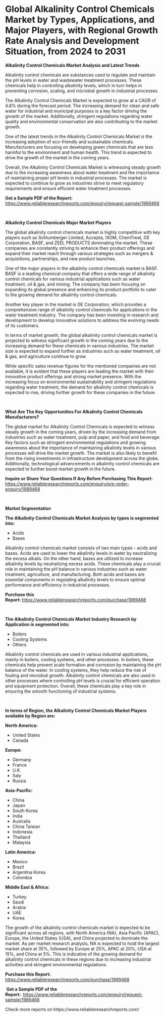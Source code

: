 <p><h1>Global Alkalinity Control Chemicals Market by Types, Applications, and Major Players, with Regional Growth Rate Analysis and Development Situation, from 2024 to 2031</h1></p><p><strong>Alkalinity Control Chemicals Market Analysis and Latest Trends</strong></p>
<p><p>Alkalinity control chemicals are substances used to regulate and maintain the pH levels in water and wastewater treatment processes. These chemicals help in controlling alkalinity levels, which in turn helps in preventing corrosion, scaling, and microbial growth in industrial processes.</p><p>The Alkalinity Control Chemicals Market is expected to grow at a CAGR of 4.8% during the forecast period. The increasing demand for clean and safe water for industrial and municipal purposes is a key factor driving the growth of the market. Additionally, stringent regulations regarding water quality and environmental conservation are also contributing to the market growth.</p><p>One of the latest trends in the Alkalinity Control Chemicals Market is the increasing adoption of eco-friendly and sustainable chemicals. Manufacturers are focusing on developing green chemicals that are less harmful to the environment and human health. This trend is expected to drive the growth of the market in the coming years.</p><p>Overall, the Alkalinity Control Chemicals Market is witnessing steady growth due to the increasing awareness about water treatment and the importance of maintaining proper pH levels in industrial processes. The market is expected to continue to grow as industries strive to meet regulatory requirements and ensure efficient water treatment processes.</p></p>
<p><strong>Get a Sample PDF of the Report:&nbsp;</strong> <a href="https://www.reliableresearchreports.com/enquiry/request-sample/1989468">https://www.reliableresearchreports.com/enquiry/request-sample/1989468</a></p>
<p>&nbsp;</p>
<p><strong>Alkalinity Control Chemicals Major Market Players</strong></p>
<p><p>The global alkalinity control chemicals market is highly competitive with key players such as Schlumberger Limited, Accepta, IXOM, ChemTreat, GE Corporation, BASF, and ZEEL PRODUCTS dominating the market. These companies are constantly striving to enhance their product offerings and expand their market reach through various strategies such as mergers & acquisitions, partnerships, and new product launches.</p><p>One of the major players in the alkalinity control chemicals market is BASF. BASF is a leading chemical company that offers a wide range of alkalinity control chemicals for various industrial applications such as water treatment, oil & gas, and mining. The company has been focusing on expanding its global presence and enhancing its product portfolio to cater to the growing demand for alkalinity control chemicals.</p><p>Another key player in the market is GE Corporation, which provides a comprehensive range of alkalinity control chemicals for applications in the water treatment industry. The company has been investing in research and development to develop innovative solutions to address the evolving needs of its customers.</p><p>In terms of market growth, the global alkalinity control chemicals market is projected to witness significant growth in the coming years due to the increasing demand for these chemicals in various industries. The market size is expected to expand further as industries such as water treatment, oil & gas, and agriculture continue to grow.</p><p>While specific sales revenue figures for the mentioned companies are not available, it is evident that these players are leading the market with their innovative product offerings and strong market presence. With the increasing focus on environmental sustainability and stringent regulations regarding water treatment, the demand for alkalinity control chemicals is expected to rise, driving further growth for these companies in the future.</p></p>
<p>&nbsp;</p>
<p><strong>What Are The Key Opportunities For Alkalinity Control Chemicals Manufacturers?</strong></p>
<p><p>The global market for Alkalinity Control Chemicals is expected to witness steady growth in the coming years, driven by the increasing demand from industries such as water treatment, pulp and paper, and food and beverage. Key factors such as stringent environmental regulations and growing awareness about the importance of maintaining alkalinity levels in various processes will drive the market growth. The market is also likely to benefit from the rising investments in infrastructure development across the globe. Additionally, technological advancements in alkalinity control chemicals are expected to further boost market growth in the future.</p></p>
<p><strong>Inquire or Share Your Questions If Any Before Purchasing This Report:</strong> <a href="https://www.reliableresearchreports.com/enquiry/pre-order-enquiry/1989468">https://www.reliableresearchreports.com/enquiry/pre-order-enquiry/1989468</a></p>
<p>&nbsp;</p>
<p><strong>Market Segmentation</strong></p>
<p><strong>The Alkalinity Control Chemicals Market Analysis by types is segmented into:</strong></p>
<p><ul><li>Acids</li><li>Bases</li></ul></p>
<p><p>Alkalinity control chemicals market consists of two main types - acids and bases. Acids are used to lower the alkalinity levels in water by neutralizing the excess alkalis. On the other hand, bases are utilized to increase alkalinity levels by neutralizing excess acids. These chemicals play a crucial role in maintaining the pH balance in various industries such as water treatment, agriculture, and manufacturing. Both acids and bases are essential components in regulating alkalinity levels to ensure optimal performance and efficiency in industrial processes.</p></p>
<p><strong>Purchase this Report:&nbsp;</strong><a href="https://www.reliableresearchreports.com/purchase/1989468">https://www.reliableresearchreports.com/purchase/1989468</a></p>
<p>&nbsp;</p>
<p><strong>The Alkalinity Control Chemicals Market Industry Research by Application is segmented into:</strong></p>
<p><ul><li>Boilers</li><li>Cooling Systems</li><li>Others</li></ul></p>
<p><p>Alkalinity control chemicals are used in various industrial applications, mainly in boilers, cooling systems, and other processes. In boilers, these chemicals help prevent scale formation and corrosion by maintaining the pH balance of the water. In cooling systems, they help reduce the risk of fouling and microbial growth. Alkalinity control chemicals are also used in other processes where controlling pH levels is crucial for efficient operation and equipment protection. Overall, these chemicals play a key role in ensuring the smooth functioning of industrial systems.</p></p>
<p>&nbsp;</p>
<p><strong>In terms of Region, the Alkalinity Control Chemicals Market Players available by Region are:</strong></p>
<p>
    <p> <strong> North America: </strong>
        <ul>
            <li>United States</li>
            <li>Canada</li>
        </ul>
        </p> 
    <p> <strong> Europe: </strong>
        <ul>
            <li>Germany</li>
            <li>France</li>
            <li>U.K.</li>
            <li>Italy</li>
            <li>Russia</li>
        </ul>
        </p> 
    <p> <strong> Asia-Pacific: </strong>
        <ul>
            <li>China</li>
            <li>Japan</li>
            <li>South Korea</li>
            <li>India</li>
            <li>Australia</li>
            <li>China Taiwan</li>
            <li>Indonesia</li>
            <li>Thailand</li>
            <li>Malaysia</li>
        </ul>
        </p> 
    <p> <strong> Latin America: </strong>
        <ul>
            <li>Mexico</li>
            <li>Brazil</li>
            <li>Argentina Korea</li>
            <li>Colombia</li>
        </ul>
        </p> 
    <p> <strong> Middle East & Africa: </strong>
        <ul>
            <li>Turkey</li>
            <li>Saudi</li>
            <li>Arabia</li>
            <li>UAE</li>
            <li>Korea</li>
        </ul>
    </p>
    </p>
<p><p>The growth of the alkalinity control chemicals market is expected to be significant across all regions, with North America (NA), Asia Pacific (APAC), Europe, the United States (USA), and China projected to dominate the market. As per market research analysis, NA is expected to hold the largest market share at 35%, followed by Europe at 25%, APAC at 20%, USA at 15%, and China at 5%. This is indicative of the growing demand for alkalinity control chemicals in these regions due to increasing industrial activities and stringent environmental regulations.</p></p>
<p><strong>Purchase this Report: </strong><a href="https://www.reliableresearchreports.com/purchase/1989468">https://www.reliableresearchreports.com/purchase/1989468</a></p>
<p>&nbsp;<strong>Get a Sample PDF of the Report:&nbsp;&nbsp;</strong><a href="https://www.reliableresearchreports.com/enquiry/request-sample/1989468">https://www.reliableresearchreports.com/enquiry/request-sample/1989468</a></p>
<p><strong></strong></p>
<p>Check more reports on https://www.reliableresearchreports.com/</p>